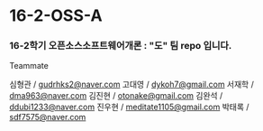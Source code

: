 # 16-2-OSS-A

### 16-2학기 오픈소스소프트웨어개론 : "도" 팀 repo 입니다.

Teammate

 심형관 / gudrhks2@naver.com
 고대영 / dykoh7@gmail.com
 서재학 / dma963@naver.com
 김진현 / otonake@gmail.com
 김완석 / ddubi1233@naver.com
 진우현 / meditate1105@gmail.com
 박태록 / sdf7575@naver.com

